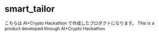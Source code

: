 # smart_tailor

こちらは AI+Crypto Hackathon で作成したプロダクトになります。
This is a product developed through AI+Crypto Hackathon
